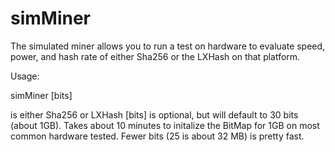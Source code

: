 # simMiner

The simulated miner allows you to run a test on hardware to evaluate speed, power, and hash rate of either 
Sha256 or the LXHash on that platform.

Usage:

simMiner <hash> [bits]

<hash> is either Sha256 or LXHash
[bits] is optional, but will default to 30 bits (about 1GB).  Takes about 10 minutes to initalize the BitMap for 1GB
on most common hardware tested.  Fewer bits (25 is about 32 MB) is pretty fast.